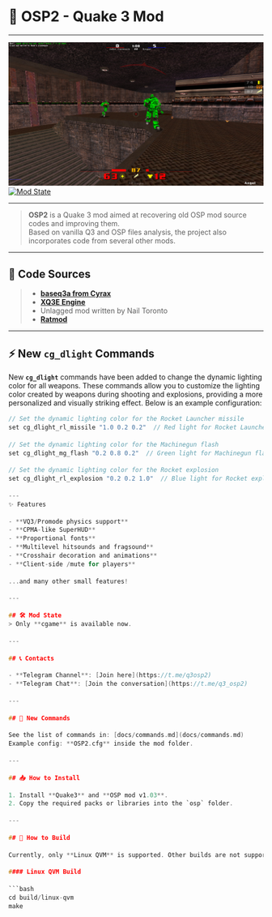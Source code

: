 # 🌌 OSP2 - Quake 3 Mod

---

![OSP2 Screenshot](https://github.com/snems/OSP2/blob/master/docs/shot.jpg?raw=true)  
[![Mod State](https://img.shields.io/badge/Mod%20State-Development-yellow)](https://github.com/snems/OSP2)

---

> **OSP2** is a Quake 3 mod aimed at recovering old OSP mod source codes and improving them.  
> Based on vanilla Q3 and OSP files analysis, the project also incorporates code from several other mods.

---

## 📂 Code Sources
> - **[baseq3a from Cyrax](https://github.com/ec-/baseq3a)**
> - **[XQ3E Engine](https://github.com/xq3e/engine)**
> - Unlagged mod written by Nail Toronto
> - **[Ratmod](https://github.com/rdntcntrl/ratoa_gamecode)**

---
## ⚡ New `cg_dlight` Commands

New **`cg_dlight`** commands have been added to change the dynamic lighting color for all weapons. These commands allow you to customize the lighting color created by weapons during shooting and explosions, providing a more personalized and visually striking effect. Below is an example configuration:

```c
// Set the dynamic lighting color for the Rocket Launcher missile
set cg_dlight_rl_missile "1.0 0.2 0.2"  // Red light for Rocket Launcher missile

// Set the dynamic lighting color for the Machinegun flash
set cg_dlight_mg_flash "0.2 0.8 0.2"  // Green light for Machinegun flash

// Set the dynamic lighting color for the Rocket explosion
set cg_dlight_rl_explosion "0.2 0.2 1.0"  // Blue light for Rocket explosion

---
✨ Features

- **VQ3/Promode physics support**
- **CPMA-like SuperHUD**
- **Proportional fonts**
- **Multilevel hitsounds and fragsound**
- **Crosshair decoration and animations**
- **Client-side /mute for players**

...and many other small features!

---

## 🛠 Mod State
> Only **cgame** is available now.

---

## 📞 Contacts

- **Telegram Channel**: [Join here](https://t.me/q3osp2)
- **Telegram Chat**: [Join the conversation](https://t.me/q3_osp2)

---

## 📝 New Commands

See the list of commands in: [docs/commands.md](docs/commands.md)  
Example config: **OSP2.cfg** inside the mod folder.

---

## 📥 How to Install

1. Install **Quake3** and **OSP mod v1.03**.
2. Copy the required packs or libraries into the `osp` folder.

---

## 🔨 How to Build

Currently, only **Linux QVM** is supported. Other builds are not supported yet.

#### Linux QVM Build

```bash
cd build/linux-qvm
make
